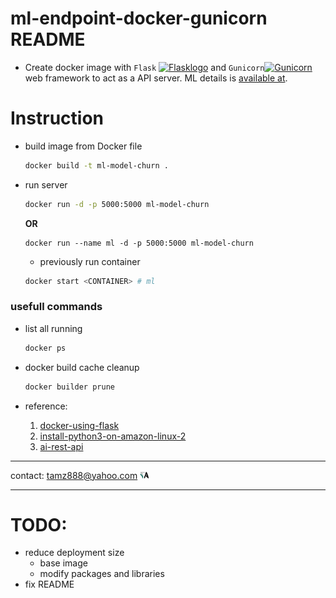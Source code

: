 # ml-endpoint-docker-gunicorn README

- Create docker image with `Flask` [<img src= "https://upload.wikimedia.org/wikipedia/commons/thumb/3/3c/Flask_logo.svg/120px-Flask_logo.svg.png" alt="Flasklogo" height="5%" width="5%" title="Flask">](https://github.com/pallets/flask) and `Gunicorn`[<img src="https://upload.wikimedia.org/wikipedia/commons/thumb/0/00/Gunicorn_logo_2010.svg/120px-Gunicorn_logo_2010.svg.png" alt="Gunicorn" height="5%" width="5%" title="Flask">](https://github.com/benoitc/gunicorn) web framework to act as a API server. ML details is [available at](https://github.com/tamjid-ahsan/capstone_customer_churn).


# Instruction

- build image from Docker file

    ``` bash
    docker build -t ml-model-churn .
    ```

- run server

    ``` bash
    docker run -d -p 5000:5000 ml-model-churn
    ```

    <b>OR</b>

    ```
    docker run --name ml -d -p 5000:5000 ml-model-churn
    ```

    - previously run container

    ```bash
    docker start <CONTAINER> # ml
    ```
### usefull commands

- list all running

    ``` bash
    docker ps
    ```

- docker build cache cleanup

    ```bash
    docker builder prune
    ```

- reference:

    1. [docker-using-flask](https://medium.com/swlh/machine-learning-model-deployment-in-docker-using-flask-d77f6cb551d6)
    2. [install-python3-on-amazon-linux-2](https://devopsmania.com/how-to-install-python3-on-amazon-linux-2/)
    3. [ai-rest-api](https://medium.com/dataswati-garage/create-a-robust-ai-rest-api-71a8050ce314)

___
contact: <a href="mailto:tamz888@yahoo.com">tamz888@yahoo.com</a> [<img src="data\TAlogo1.png" alt="TA" height="3%" width="3%">](http://linkedin.com/in/tamjidahsan/)
___

# TODO:

- reduce deployment size
    - base image
    - modify packages and libraries
- fix README